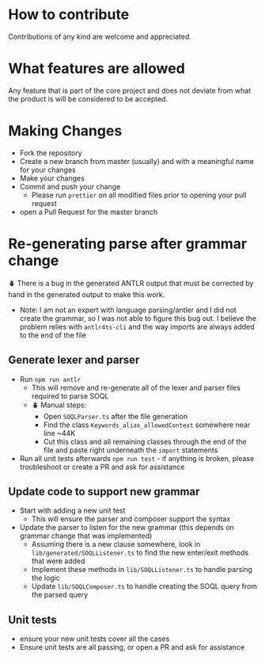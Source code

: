 # How to contribute

Contributions of any kind are welcome and appreciated.

# What features are allowed

Any feature that is part of the core project and does not deviate from what the product is will be considered to be accepted.

# Making Changes

- Fork the repository
- Create a new branch from master (usually) and with a meaningful name for your changes
- Make your changes
- Commit and push your change
  - Please run `prettier` on all modified files prior to opening your pull request
- open a Pull Request for the master branch

# Re-generating parse after grammar change

:beetle: There is a bug in the generated ANTLR output that must be corrected by hand in the generated output to make this work.

- Note: I am not an expert with language parsing/antler and I did not create the grammar, so I was not able to figure this bug out. I believe the problem relies with `antlr4ts-cli` and the way imports are always added to the end of the file

## Generate lexer and parser

- Run `npm run antlr`
  - This will remove and re-generate all of the lexer and parser files required to parse SOQL
  - :beetle: Manual steps:
    - Open `SOQLParser.ts` after the file generation
    - Find the class `Keywords_alias_allowedContext` somewhere near line ~44K
    - Cut this class and all remaining classes through the end of the file and paste right underneath the `import` statements
- Run all unit tests afterwards `npm run test` - if anything is broken, please troubleshoot or create a PR and ask for assistance

## Update code to support new grammar

- Start with adding a new unit test
  - This will ensure the parser and composer support the syntax
- Update the parser to listen for the new grammar (this depends on grammar change that was implemented)
  - Assuming there is a new clause somewhere, look in `lib/generated/SOQLListener.ts` to find the new enter/exit methods that were added
  - Implement these methods in `lib/SOQLListener.ts` to handle parsing the logic
  - Update `lib/SOQLComposer.ts` to handle creating the SOQL query from the parsed query

## Unit tests

- ensure your new unit tests cover all the cases
- Ensure unit tests are all passing, or open a PR and ask for assistance
